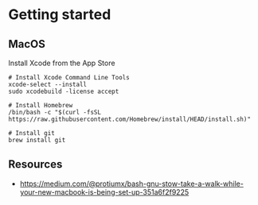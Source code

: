 # Getting started

## MacOS

Install Xcode from the App Store

```
# Install Xcode Command Line Tools
xcode-select --install
sudo xcodebuild -license accept

# Install Homebrew
/bin/bash -c "$(curl -fsSL https://raw.githubusercontent.com/Homebrew/install/HEAD/install.sh)"

# Install git
brew install git
```

## Resources

- https://medium.com/@protiumx/bash-gnu-stow-take-a-walk-while-your-new-macbook-is-being-set-up-351a6f2f9225